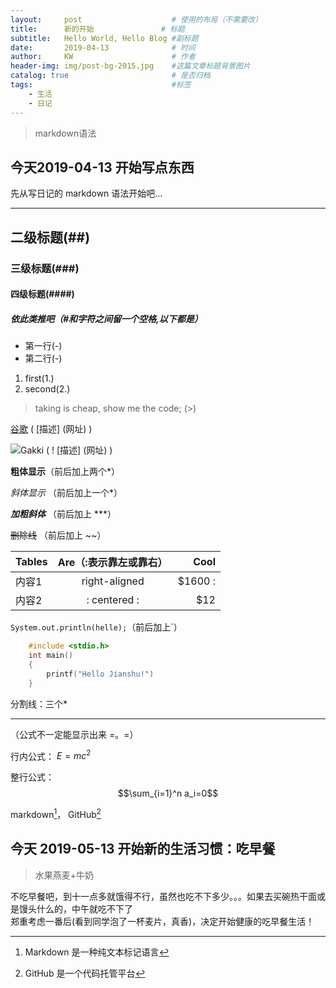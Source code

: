 ```yaml
---
layout:     post                    # 使用的布局（不需要改）
title:      新的开始               # 标题 
subtitle:   Hello World, Hello Blog #副标题
date:       2019-04-13              # 时间
author:     KW                      # 作者
header-img: img/post-bg-2015.jpg    #这篇文章标题背景图片
catalog: true                       # 是否归档
tags:                               #标签
    - 生活
    - 日记
---
```


> markdown语法

## 今天2019-04-13 开始写点东西

先从写日记的 markdown 语法开始吧...

***

## 二级标题(##)

### 三级标题(###)

#### 四级标题(####)

##### 依此类推吧（#和字符之间留一个空格,以下都是）

- 第一行(-)
- 第二行(-)

1. first(1.)
2. second(2.)

> taking is cheap, show me the code; (>)

[谷歌](www.google.com)  ( [描述] (网址) )

![Gakki ( ! [描述] (网址) ) ](https://upload-images.jianshu.io/upload_images/17260324-92b26dea184745de.jpg?imageMogr2/auto-orient/strip%7CimageView2/2/w/1240)

**粗体显示**（前后加上两个*）

*斜体显示* （前后加上一个*）

***加粗斜体***   （前后加上 ***）

~~删除线~~    （前后加上 ~~）

| Tables      | Are（:表示靠左或靠右）| Cool  |
| ------------  |:-------------:| --------:|
| 内容1     | right-aligned | $1600 :|
| 内容2     | : centered : |   $12 |

`System.out.println(helle);`（前后加上`）

```c
    #include <stdio.h>
    int main()
    {
        printf("Hello Jianshu!")
    }
```

分割线：三个*

***

（公式不一定能显示出来 =。=）

行内公式：
$E=mc^2$

整行公式：
$$\sum_{i=1}^n a_i=0$$

markdown[^1]， GitHub[^2]

[^1]: Markdown 是一种纯文本标记语言

[^2]: GitHub 是一个代码托管平台

## 今天 2019-05-13 开始新的生活习惯：吃早餐

> 水果燕麦+牛奶

不吃早餐吧，到十一点多就饿得不行，虽然也吃不下多少。。。如果去买碗热干面或是馒头什么的，中午就吃不下了  
郑重考虑一番后(看到同学泡了一杯麦片，真香)，决定开始健康的吃早餐生活！